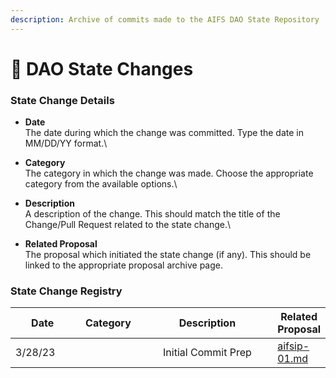```yaml
---
description: Archive of commits made to the AIFS DAO State Repository
---
```


# 🔏 DAO State Changes

### State Change Details <a href="#details" id="details"></a>

* **Date**\
  The date during which the change was committed. Type the date in MM/DD/YY format.\

* **Category**\
  The category in which the change was made. Choose the appropriate category from the available options.\

* **Description**\
  A description of the change. This should match the title of the Change/Pull Request related to the state change.\

* **Related Proposal**\
  The proposal which initiated the state change (if any). This should be linked to the appropriate proposal archive page.

### State Change Registry <a href="#registry" id="registry"></a>

<table><thead><tr><th width="110.33333333333331">Date</th><th width="113" data-type="select">Category</th><th width="300" align="center">Description</th><th data-type="content-ref">Related Proposal</th></tr></thead><tbody><tr><td>3/28/23</td><td></td><td align="center">Initial Commit Prep</td><td><a href="proposals/epoch-2/aifsip-01.md">aifsip-01.md</a></td></tr></tbody></table>
